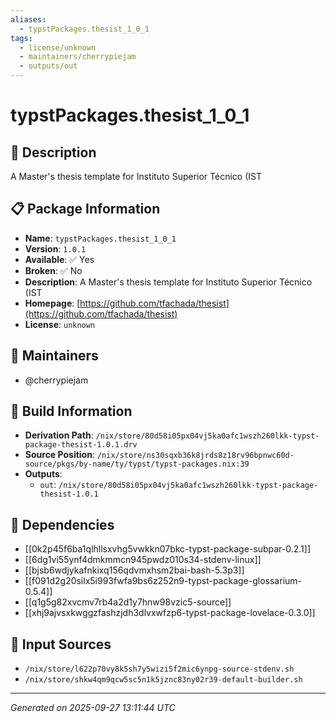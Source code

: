 ```yaml
---
aliases:
  - typstPackages.thesist_1_0_1
tags:
  - license/unknown
  - maintainers/cherrypiejam
  - outputs/out
---
```


# typstPackages.thesist_1_0_1

## 📝 Description

A Master's thesis template for Instituto Superior Técnico (IST

## 📋 Package Information

- **Name**: `typstPackages.thesist_1_0_1`
- **Version**: `1.0.1`
- **Available**: ✅ Yes
- **Broken**: ✅ No
- **Description**: A Master's thesis template for Instituto Superior Técnico (IST
- **Homepage**: [https://github.com/tfachada/thesist](https://github.com/tfachada/thesist)
- **License**: `unknown`
## 👥 Maintainers

- @cherrypiejam


## 🔧 Build Information

- **Derivation Path**: `/nix/store/80d58i05px04vj5ka0afc1wszh260lkk-typst-package-thesist-1.0.1.drv`
- **Source Position**: `/nix/store/ns30sqxb36k8jrds8z18rv96bpnwc60d-source/pkgs/by-name/ty/typst/typst-packages.nix:39`
- **Outputs**:
  - `out`:  `/nix/store/80d58i05px04vj5ka0afc1wszh260lkk-typst-package-thesist-1.0.1`

## 🔗 Dependencies

- [[0k2p45f6ba1qlhllsxvhg5vwkkn07bkc-typst-package-subpar-0.2.1]]
- [[6dg1vi55ynf4dmkmmcn945pwdz010s34-stdenv-linux]]
- [[bjsb6wdjykafnkixq156qdvmxhsm2bai-bash-5.3p3]]
- [[f091d2g20silx5i993fwfa9bs6z252n9-typst-package-glossarium-0.5.4]]
- [[q1g5g82xvcmv7rb4a2d1y7hnw98vzic5-source]]
- [[xhj9ajvsxkwggzfashzjdh3dlvxwfzp6-typst-package-lovelace-0.3.0]]

## 📁 Input Sources

- `/nix/store/l622p70vy8k5sh7y5wizi5f2mic6ynpg-source-stdenv.sh`
- `/nix/store/shkw4qm9qcw5sc5n1k5jznc83ny02r39-default-builder.sh`

---
*Generated on 2025-09-27 13:11:44 UTC*
